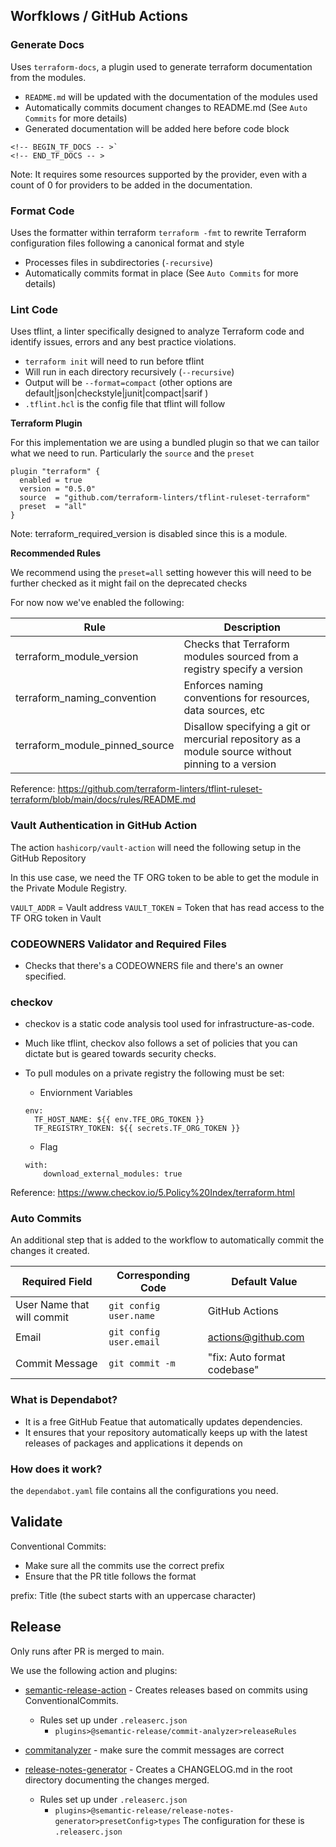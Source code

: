 ## Worfklows / GitHub Actions

### Generate Docs

Uses `terraform-docs`, a plugin used to generate terraform documentation from the modules.
* `README.md` will be updated with the documentation of the modules used
* Automatically commits document changes to README.md (See `Auto Commits` for more details)
* Generated documentation will be added here before code block 
```
<!-- BEGIN_TF_DOCS -- >`
<!-- END_TF_DOCS -- >
```

Note: It requires some resources supported by the provider, even with a count of 0 for providers to be added in the documentation.

### Format Code

Uses the formatter within terraform `terraform -fmt` to rewrite Terraform configuration files following a canonical format and style
* Processes files in subdirectories (`-recursive`)
* Automatically commits format in place (See `Auto Commits` for more details)

### Lint Code

Uses tflint, a linter specifically designed to analyze Terraform code and identify issues, errors and any best practice violations.

* `terraform init` will need to run before tflint
* Will run in each directory recursively (`--recursive`)
* Output will be `--format=compact` (other options are default|json|checkstyle|junit|compact|sarif )
* `.tflint.hcl` is the config file that tflint will follow

**Terraform Plugin**

For this implementation we are using a bundled plugin so that we can tailor what we need to run. Particularly the `source` and the `preset`
```
plugin "terraform" {
  enabled = true
  version = "0.5.0"
  source  = "github.com/terraform-linters/tflint-ruleset-terraform"
  preset  = "all"
}
```

Note: terraform_required_version is disabled since this is a module.
  
**Recommended Rules**

We recommend using the `preset=all` setting however this will need to be further checked as it might fail on the deprecated checks

For now now we've enabled the following:

| Rule | Description|
----------------| -------------
 | terraform_module_version  | Checks that Terraform modules sourced from a registry specify a version|
 | terraform_naming_convention   | Enforces naming conventions for resources, data sources, etc|
| terraform_module_pinned_source   | Disallow specifying a git or mercurial repository as a module source without pinning to a version|

Reference: https://github.com/terraform-linters/tflint-ruleset-terraform/blob/main/docs/rules/README.md 

### Vault Authentication in GitHub Action

The action `hashicorp/vault-action` will need the following setup in the GitHub Repository

In this use case, we need the TF ORG token to be able to get the module in the Private Module Registry.


`VAULT_ADDR` = Vault address 
`VAULT_TOKEN` = Token that has read access to the TF ORG token in Vault

### CODEOWNERS Validator and Required Files

* Checks that there's a CODEOWNERS file and there's an owner specified.

### checkov

* checkov is a static code analysis tool used for infrastructure-as-code. 
* Much like tflint, checkov also follows a set of policies that you can dictate but is geared towards security checks. 

* To pull modules on a private registry the following must be set:
  * Enviornment Variables
  ```
  env:
    TF_HOST_NAME: ${{ env.TFE_ORG_TOKEN }}
    TF_REGISTRY_TOKEN: ${{ secrets.TF_ORG_TOKEN }}

  ```
  * Flag
  ```
  with:
      download_external_modules: true
  ```

Reference: https://www.checkov.io/5.Policy%20Index/terraform.html

### Auto Commits

An additional step that is added to the workflow to automatically commit the changes it created.

| Required Field             | Corresponding Code | Default Value |
----------------------------| -------------   | -----------
 | User Name that will commit | `git config user.name`| GitHub Actions |
 | Email                      | `git config user.email` | actions@github.com |
 | Commit Message             | `git commit -m` | "fix: Auto format codebase"|

 ### What is Dependabot?

* It is a free GitHub Featue that automatically updates dependencies.
* It ensures that your repository automatically keeps up with the latest releases of packages and applications it depends on

### How does it work?

the `dependabot.yaml` file contains all the configurations you need. 


## Validate

Conventional Commits:
* Make sure all the commits use the correct prefix
* Ensure that the PR title follows the format

prefix: Title (the subect starts with an uppercase character)

## Release 

Only runs after PR is merged to main.

We use the following action and plugins:

* [semantic-release-action](https://github.com/cycjimmy/semantic-release-action) - Creates releases based on commits using ConventionalCommits.
  
  * Rules set up under `.releaserc.json` 
    * `plugins>@semantic-release/commit-analyzer>releaseRules`

* [commitanalyzer](https://github.com/semantic-release/commit-analyzer?tab=readme-ov-file#releaserules) -  make sure the commit messages are correct
* [release-notes-generator](https://github.com/semantic-release/release-notes-generator) - Creates a CHANGELOG.md in the root directory documenting the changes merged.
  * Rules set up under `.releaserc.json` 
    * `plugins>@semantic-release/release-notes-generator>presetConfig>types`
The configuration for these is `.releaserc.json`


